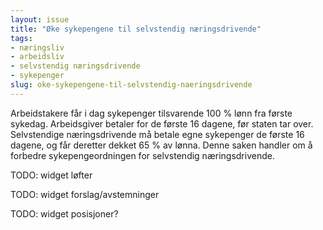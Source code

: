 ```yaml
---
layout: issue
title: "Øke sykepengene til selvstendig næringsdrivende"
tags:
- næringsliv
- arbeidsliv
- selvstendig næringsdrivende
- sykepenger
slug: oke-sykepengene-til-selvstendig-naeringsdrivende
---
```


Arbeidstakere får i dag sykepenger tilsvarende 100 % lønn fra første sykedag. Arbeidsgiver betaler for de første 16 dagene, før staten tar over. Selvstendige næringsdrivende må betale egne sykepenger de første 16 dagene, og får deretter dekket 65 % av lønna. Denne saken handler om å forbedre sykepengeordningen for selvstendig næringsdrivende.

TODO: widget løfter

TODO: widget forslag/avstemninger

TODO: widget posisjoner?

